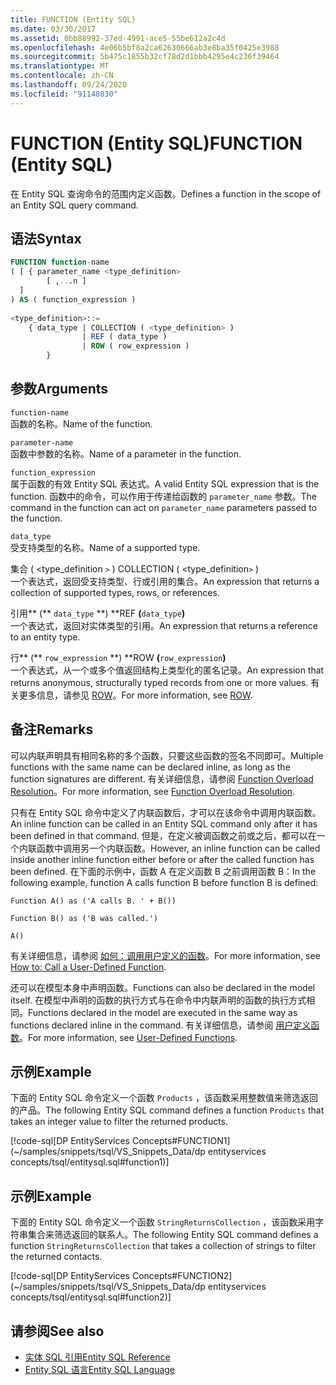 ```yaml
---
title: FUNCTION (Entity SQL)
ms.date: 03/30/2017
ms.assetid: 0bb88992-37ed-4991-ace5-55be612a2c4d
ms.openlocfilehash: 4e06b5bf8a2ca62630666ab3e8ba35f0425e3988
ms.sourcegitcommit: 5b475c1855b32cf78d2d1bbb4295e4c236f39464
ms.translationtype: MT
ms.contentlocale: zh-CN
ms.lasthandoff: 09/24/2020
ms.locfileid: "91148030"
---
```

# <a name="function-entity-sql"></a><span data-ttu-id="a4d95-102">FUNCTION (Entity SQL)</span><span class="sxs-lookup"><span data-stu-id="a4d95-102">FUNCTION (Entity SQL)</span></span>

<span data-ttu-id="a4d95-103">在 Entity SQL 查询命令的范围内定义函数。</span><span class="sxs-lookup"><span data-stu-id="a4d95-103">Defines a function in the scope of an Entity SQL query command.</span></span>  
  
## <a name="syntax"></a><span data-ttu-id="a4d95-104">语法</span><span class="sxs-lookup"><span data-stu-id="a4d95-104">Syntax</span></span>  
  
```sql  
FUNCTION function-name  
( [ { parameter_name <type_definition>
        [ ,...n ]  
  ]  
) AS ( function_expression )
  
<type_definition>::=  
    { data_type | COLLECTION ( <type_definition> )
                | REF ( data_type )
                | ROW ( row_expression )
        }
```  
  
## <a name="arguments"></a><span data-ttu-id="a4d95-105">参数</span><span class="sxs-lookup"><span data-stu-id="a4d95-105">Arguments</span></span>  

 `function-name`  
 <span data-ttu-id="a4d95-106">函数的名称。</span><span class="sxs-lookup"><span data-stu-id="a4d95-106">Name of the function.</span></span>  
  
 `parameter-name`  
 <span data-ttu-id="a4d95-107">函数中参数的名称。</span><span class="sxs-lookup"><span data-stu-id="a4d95-107">Name of a parameter in the function.</span></span>  
  
 `function_expression`  
 <span data-ttu-id="a4d95-108">属于函数的有效 Entity SQL 表达式。</span><span class="sxs-lookup"><span data-stu-id="a4d95-108">A valid Entity SQL expression that is the function.</span></span> <span data-ttu-id="a4d95-109">函数中的命令，可以作用于传递给函数的 `parameter_name` 参数。</span><span class="sxs-lookup"><span data-stu-id="a4d95-109">The command in the function can act on `parameter_name` parameters passed to the function.</span></span>  
  
 `data_type`  
 <span data-ttu-id="a4d95-110">受支持类型的名称。</span><span class="sxs-lookup"><span data-stu-id="a4d95-110">Name of a supported type.</span></span>  
  
 <span data-ttu-id="a4d95-111">集合 ( <type_definition `>` ) </span><span class="sxs-lookup"><span data-stu-id="a4d95-111">COLLECTION ( <type_definition`>` )</span></span>  
 <span data-ttu-id="a4d95-112">一个表达式，返回受支持类型、行或引用的集合。</span><span class="sxs-lookup"><span data-stu-id="a4d95-112">An expression that returns a collection of supported types, rows, or references.</span></span>  
  
 <span data-ttu-id="a4d95-113">引用\*\* (\*\* `data_type` \*\*) \*\*</span><span class="sxs-lookup"><span data-stu-id="a4d95-113">REF **(**`data_type`**)**</span></span>  
 <span data-ttu-id="a4d95-114">一个表达式，返回对实体类型的引用。</span><span class="sxs-lookup"><span data-stu-id="a4d95-114">An expression that returns a reference to an entity type.</span></span>  
  
 <span data-ttu-id="a4d95-115">行\*\* (\*\* `row_expression` \*\*) \*\*</span><span class="sxs-lookup"><span data-stu-id="a4d95-115">ROW **(**`row_expression`**)**</span></span>  
 <span data-ttu-id="a4d95-116">一个表达式，从一个或多个值返回结构上类型化的匿名记录。</span><span class="sxs-lookup"><span data-stu-id="a4d95-116">An expression that returns anonymous, structurally typed records from one or more values.</span></span> <span data-ttu-id="a4d95-117">有关更多信息，请参见 [ROW](row-entity-sql.md)。</span><span class="sxs-lookup"><span data-stu-id="a4d95-117">For more information, see [ROW](row-entity-sql.md).</span></span>  
  
## <a name="remarks"></a><span data-ttu-id="a4d95-118">备注</span><span class="sxs-lookup"><span data-stu-id="a4d95-118">Remarks</span></span>  

 <span data-ttu-id="a4d95-119">可以内联声明具有相同名称的多个函数，只要这些函数的签名不同即可。</span><span class="sxs-lookup"><span data-stu-id="a4d95-119">Multiple functions with the same name can be declared inline, as long as the function signatures are different.</span></span> <span data-ttu-id="a4d95-120">有关详细信息，请参阅 [Function Overload Resolution](function-overload-resolution-entity-sql.md)。</span><span class="sxs-lookup"><span data-stu-id="a4d95-120">For more information, see [Function Overload Resolution](function-overload-resolution-entity-sql.md).</span></span>  
  
 <span data-ttu-id="a4d95-121">只有在 Entity SQL 命令中定义了内联函数后，才可以在该命令中调用内联函数。</span><span class="sxs-lookup"><span data-stu-id="a4d95-121">An inline function can be called in an Entity SQL command only after it has been defined in that command.</span></span> <span data-ttu-id="a4d95-122">但是，在定义被调函数之前或之后，都可以在一个内联函数中调用另一个内联函数。</span><span class="sxs-lookup"><span data-stu-id="a4d95-122">However, an inline function can be called inside another inline function either before or after the called function has been defined.</span></span> <span data-ttu-id="a4d95-123">在下面的示例中，函数 A 在定义函数 B 之前调用函数 B：</span><span class="sxs-lookup"><span data-stu-id="a4d95-123">In the following example, function A calls function B before function B is defined:</span></span>  
  
 `Function A() as ('A calls B. ' + B())`  
  
 `Function B() as ('B was called.')`  
  
 `A()`  
  
 <span data-ttu-id="a4d95-124">有关详细信息，请参阅 [如何：调用用户定义的函数](/previous-versions/dotnet/netframework-4.0/dd490951(v=vs.100))。</span><span class="sxs-lookup"><span data-stu-id="a4d95-124">For more information, see [How to: Call a User-Defined Function](/previous-versions/dotnet/netframework-4.0/dd490951(v=vs.100)).</span></span>  
  
 <span data-ttu-id="a4d95-125">还可以在模型本身中声明函数。</span><span class="sxs-lookup"><span data-stu-id="a4d95-125">Functions can also be declared in the model itself.</span></span> <span data-ttu-id="a4d95-126">在模型中声明的函数的执行方式与在命令中内联声明的函数的执行方式相同。</span><span class="sxs-lookup"><span data-stu-id="a4d95-126">Functions declared in the model are executed in the same way as functions declared inline in the command.</span></span> <span data-ttu-id="a4d95-127">有关详细信息，请参阅 [用户定义函数](user-defined-functions-entity-sql.md)。</span><span class="sxs-lookup"><span data-stu-id="a4d95-127">For more information, see [User-Defined Functions](user-defined-functions-entity-sql.md).</span></span>  
  
## <a name="example"></a><span data-ttu-id="a4d95-128">示例</span><span class="sxs-lookup"><span data-stu-id="a4d95-128">Example</span></span>  

 <span data-ttu-id="a4d95-129">下面的 Entity SQL 命令定义一个函数 `Products` ，该函数采用整数值来筛选返回的产品。</span><span class="sxs-lookup"><span data-stu-id="a4d95-129">The following Entity SQL command defines a function `Products` that takes an integer value to filter the returned products.</span></span>  
  
 [!code-sql[DP EntityServices Concepts#FUNCTION1](~/samples/snippets/tsql/VS_Snippets_Data/dp entityservices concepts/tsql/entitysql.sql#function1)]  
  
## <a name="example"></a><span data-ttu-id="a4d95-130">示例</span><span class="sxs-lookup"><span data-stu-id="a4d95-130">Example</span></span>  

 <span data-ttu-id="a4d95-131">下面的 Entity SQL 命令定义一个函数 `StringReturnsCollection` ，该函数采用字符串集合来筛选返回的联系人。</span><span class="sxs-lookup"><span data-stu-id="a4d95-131">The following Entity SQL command defines a function `StringReturnsCollection` that takes a collection of strings to filter the returned contacts.</span></span>  
  
 [!code-sql[DP EntityServices Concepts#FUNCTION2](~/samples/snippets/tsql/VS_Snippets_Data/dp entityservices concepts/tsql/entitysql.sql#function2)]  
  
## <a name="see-also"></a><span data-ttu-id="a4d95-132">请参阅</span><span class="sxs-lookup"><span data-stu-id="a4d95-132">See also</span></span>

- [<span data-ttu-id="a4d95-133">实体 SQL 引用</span><span class="sxs-lookup"><span data-stu-id="a4d95-133">Entity SQL Reference</span></span>](entity-sql-reference.md)
- [<span data-ttu-id="a4d95-134">Entity SQL 语言</span><span class="sxs-lookup"><span data-stu-id="a4d95-134">Entity SQL Language</span></span>](entity-sql-language.md)
